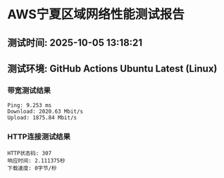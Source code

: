 # AWS宁夏区域网络性能测试报告
## 测试时间: 2025-10-05 13:18:21
## 测试环境: GitHub Actions Ubuntu Latest (Linux)

### 带宽测试结果
```
Ping: 9.253 ms
Download: 2020.63 Mbit/s
Upload: 1875.84 Mbit/s
```

### HTTP连接测试结果
```
HTTP状态码: 307
响应时间: 2.111375秒
下载速度: 0字节/秒
```

